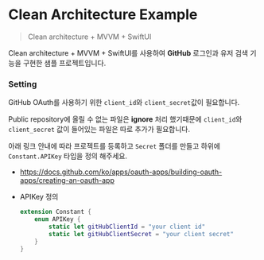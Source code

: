 # Clean Architecture Example

> Clean architecture + MVVM + SwiftUI

Clean architecture + MVVM + SwiftUI를 사용하여 **GitHub** 로그인과 유저 검색 기능을 구현한 샘플 프로젝트입니다.

### Setting

GitHub OAuth를 사용하기 위한 `client_id`와 `client_secret`값이 필요합니다.

Public repository에 올릴 수 없는 파일은 **ignore** 처리 했기때문에 `client_id`와 `client_secret` 값이 들어있는 파일은 따로 추가가 필요합니다. 

아래 링크 안내에 따라 프로젝트를 등록하고  `Secret` 폴더를 만들고 하위에 `Constant.APIKey` 타입을 정의 해주세요.

- https://docs.github.com/ko/apps/oauth-apps/building-oauth-apps/creating-an-oauth-app

- APIKey 정의

  ``` swift
  extension Constant {
      enum APIKey {
          static let gitHubClientId = "your client id"
          static let gitHubClientSecret = "your client secret"
      }
  }
  ```

  
